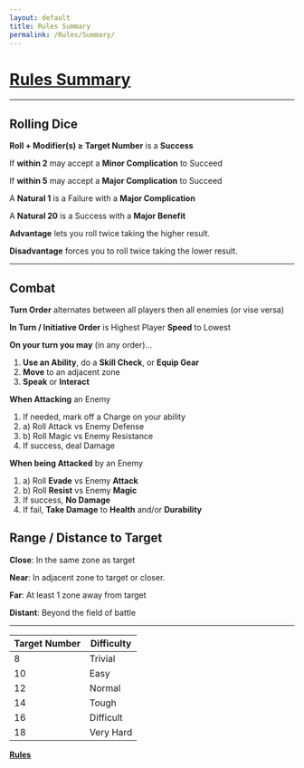 ```yaml
---
layout: default
title: Rules Summary
permalink: /Rules/Summary/
---
```

# [Rules Summary](#summary)
------------------------------------------------------------------------
## Rolling Dice
**Roll + Modifier(s) ≥ Target Number** is a **Success**

If **within 2** may accept a **Minor Complication** to Succeed

If **within 5** may accept a **Major Complication** to Succeed

A **Natural 1** is a Failure with a **Major Complication**

A **Natural 20** is a Success with a **Major Benefit**

**Advantage** lets you roll twice taking the higher result.

**Disadvantage** forces you to roll twice taking the lower result.

------------------------------------------------------------------------
## Combat

**Turn Order** alternates between all players then all enemies (or vise versa)

**In Turn / Initiative Order** is Highest Player **Speed** to Lowest

**On your turn you may** (in any order)...

 1. **Use an Ability**, do a **Skill Check**, or **Equip Gear**
 2. **Move** to an adjacent zone
 3. **Speak** or **Interact**

**When Attacking** an Enemy

1. If needed, mark off a Charge on your ability
2. a) Roll Attack vs Enemy Defense
3. b) Roll Magic vs Enemy Resistance
4. If success, deal Damage

**When being Attacked** by an Enemy

1. a) Roll **Evade** vs Enemy **Attack**
2. b) Roll **Resist** vs Enemy **Magic**
3. If success, **No Damage**
4. If fail, **Take Damage** to **Health** and/or **Durability**

## Range / Distance to Target

**Close**: In the same zone as target

**Near**: In adjacent zone to target or closer.

**Far**: At least 1 zone away from target

**Distant**: Beyond the field of battle

------------------------------------------------------------------------

| **Target Number** | **Difficulty** |
| ----------------- | -------------- |
| 8                 | Trivial        |
| 10                | Easy           |
| 12                | Normal         |
| 14                | Tough          |
| 16                | Difficult      |
| 18                | Very Hard      |



**[Rules]({{site.baseurl}}/Rules/Index/#rules)**








